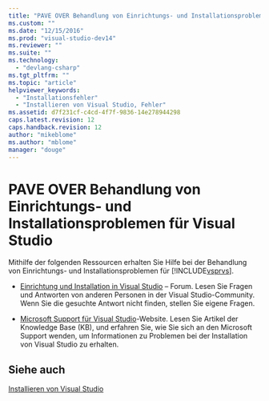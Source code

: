 ```yaml
---
title: "PAVE OVER Behandlung von Einrichtungs- und Installationsproblemen f&#252;r Visual Studio | Microsoft Docs"
ms.custom: ""
ms.date: "12/15/2016"
ms.prod: "visual-studio-dev14"
ms.reviewer: ""
ms.suite: ""
ms.technology: 
  - "devlang-csharp"
ms.tgt_pltfrm: ""
ms.topic: "article"
helpviewer_keywords: 
  - "Installationsfehler"
  - "Installieren von Visual Studio, Fehler"
ms.assetid: d7f231cf-c4cd-4f7f-9836-14e278944298
caps.latest.revision: 12
caps.handback.revision: 12
author: "mikeblome"
ms.author: "mblome"
manager: "douge"
---
```

# PAVE OVER Behandlung von Einrichtungs- und Installationsproblemen f&#252;r Visual Studio
Mithilfe der folgenden Ressourcen erhalten Sie Hilfe bei der Behandlung von Einrichtungs\- und Installationsproblemen für [!INCLUDE[vsprvs](../code-quality/includes/vsprvs_md.md)].  
  
-   [Einrichtung und Installation in Visual Studio](http://go.microsoft.com/fwlink/?LinkID=151190) – Forum.  Lesen Sie Fragen und Antworten von anderen Personen in der Visual Studio\-Community.  Wenn Sie die gesuchte Antwort nicht finden, stellen Sie eigene Fragen.  
  
-   [Microsoft Support für Visual Studio](http://go.microsoft.com/fwlink/?LinkID=251019)\-Website.  Lesen Sie Artikel der Knowledge Base \(KB\), und erfahren Sie, wie Sie sich an den Microsoft Support wenden, um Informationen zu Problemen bei der Installation von Visual Studio zu erhalten.  
  
## Siehe auch  
 [Installieren von Visual Studio](../Topic/Installing%20Visual%20Studio%202015.md)
